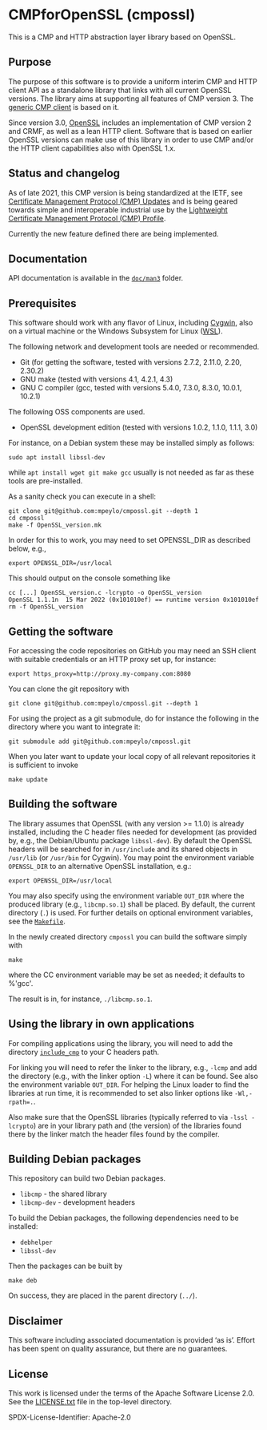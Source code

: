 # CMPforOpenSSL (cmpossl)

This is a CMP and HTTP abstraction layer library based on OpenSSL.


## Purpose

The purpose of this software is to provide a uniform interim CMP and HTTP client
API as a standalone library that links with all current OpenSSL versions.
The library aims at supporting all features of CMP version 3.
The [generic CMP client](https://github.com/siemens/gencmpclient) is based on it.

Since version 3.0, [OpenSSL](https://www.openssl.org/) includes
an implementation of CMP version 2 and CRMF, as well as a lean HTTP client.
Software that is based on earlier OpenSSL versions can make use of this library
in order to use CMP and/or the HTTP client capabilities also with OpenSSL 1.x.
<!--
Yet also software based on OpenSSL 3.0+ can benefit from using this library
because it provides uniform access to this functionaliy
as well as enhancements not (yet) included in the latest OpenSSL release.
-->


## Status and changelog

As of late 2021, this CMP version is being standardized at the IETF, see
[Certificate Management Protocol (CMP) Updates](https://datatracker.ietf.org/doc/html/draft-ietf-lamps-cmp-updates)
and is being geared towards simple and interoperable industrial use by the
[Lightweight Certificate Management Protocol (CMP) Profile](https://datatracker.ietf.org/doc/html/draft-ietf-lamps-lightweight-cmp-profile).

Currently the new feature defined there are being implemented.


## Documentation

API documentation is available in the [`doc/man3`](doc/man3) folder.


## Prerequisites

This software should work with any flavor of Linux, including [Cygwin](https://www.cygwin.com/),
also on a virtual machine or the Windows Subsystem for Linux ([WSL](https://docs.microsoft.com/windows/wsl/about)).

The following network and development tools are needed or recommended.
* Git (for getting the software, tested with versions 2.7.2, 2.11.0, 2.20, 2.30.2)
* GNU make (tested with versions 4.1, 4.2.1, 4.3)
* GNU C compiler (gcc, tested with versions 5.4.0, 7.3.0, 8.3.0, 10.0.1, 10.2.1)

The following OSS components are used.
* OpenSSL development edition (tested with versions 1.0.2, 1.1.0, 1.1.1, 3.0)

For instance, on a Debian system these may be installed simply as follows:
```
sudo apt install libssl-dev
```
while `apt install wget git make gcc` usually is not needed as far as these tools are pre-installed.

As a sanity check you can execute in a shell:
```
git clone git@github.com:mpeylo/cmpossl.git --depth 1
cd cmpossl
make -f OpenSSL_version.mk
```
In order for this to work, you may need to set OPENSSL_DIR as described below,
e.g.,
```
export OPENSSL_DIR=/usr/local
```

This should output on the console something like
```
cc [...] OpenSSL_version.c -lcrypto -o OpenSSL_version
OpenSSL 1.1.1n  15 Mar 2022 (0x101010ef) == runtime version 0x101010ef
rm -f OpenSSL_version
```


## Getting the software

For accessing the code repositories on GitHub you may need
an SSH client with suitable credentials or an HTTP proxy set up, for instance:
```
export https_proxy=http://proxy.my-company.com:8080
```

You can clone the git repository with
```
git clone git@github.com:mpeylo/cmpossl.git --depth 1
```

For using the project as a git submodule,
do for instance the following in the directory where you want to integrate it:
```
git submodule add git@github.com:mpeylo/cmpossl.git
```

When you later want to update your local copy of all relevant repositories it is sufficient to invoke
```
make update
```


## Building the software

The library assumes that OpenSSL (with any version >= 1.1.0) is already installed,
including the C header files needed for development (as provided by, e.g., the Debian/Ubuntu package `libssl-dev`).
By default the OpenSSL headers will be searched for in `/usr/include` and its shared objects in `/usr/lib` (or `/usr/bin` for Cygwin).
You may point the environment variable `OPENSSL_DIR` to an alternative OpenSSL installation, e.g.:
```
export OPENSSL_DIR=/usr/local
```
You may also specify using the environment variable `OUT_DIR`
where the produced library (e.g., `libcmp.so.1`) shall be placed.
By default, the current directory (`.`) is used.
For further details on optional environment variables,
see the [`Makefile`](Makefile).

In the newly created directory `cmpossl` you can build the software simply with
```
make
```
where the CC environment variable may be set as needed; it defaults to %'gcc'.
<!--
Also the ROOTFS environment variable may be set, e.g., for cross compilation.
-->

The result is in, for instance, `./libcmp.so.1`.


## Using the library in own applications

For compiling applications using the library,
you will need to add the directory [`include_cmp`](include/)
to your C headers path.

For linking you will need to refer the linker to the library, e.g., `-lcmp`
and add the directory (e.g., with the linker option `-L`) where it can be found.
See also the environment variable `OUT_DIR`.
For helping the Linux loader to find the libraries at run time,
it is recommended to set also linker options like `-Wl,-rpath=.`.

Also make sure that the OpenSSL libraries (typically referred to via `-lssl -lcrypto`) are in your library path and
(the version) of the libraries found there by the linker match the header files found by the compiler.


## Building Debian packages

This repository can build two Debian packages.

* `libcmp` - the shared library
* `libcmp-dev` - development headers

To build the Debian packages, the following dependencies need to be installed:
* `debhelper`
* `libssl-dev`

Then the packages can be built by
```
make deb
```
On success, they are placed in the parent directory (`../`).

## Disclaimer

This software including associated documentation is provided ‘as is’.
Effort has been spent on quality assurance, but there are no guarantees.


## License

This work is licensed under the terms of the Apache Software License 2.0.
See the [LICENSE.txt](LICENSE.txt) file in the top-level directory.

SPDX-License-Identifier: Apache-2.0
